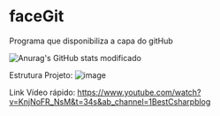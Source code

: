 # faceGit
Programa que disponibiliza a capa do gitHub

![Anurag's GitHub stats modificado](http://app.meus-projetos.com:8080/faceGit/)


Estrutura Projeto:
![image](https://user-images.githubusercontent.com/58126683/123556554-3459cf80-d762-11eb-93cc-7599faa24db7.png)

Link Vídeo rápido:
https://www.youtube.com/watch?v=KnjNoFR_NsM&t=34s&ab_channel=1BestCsharpblog
